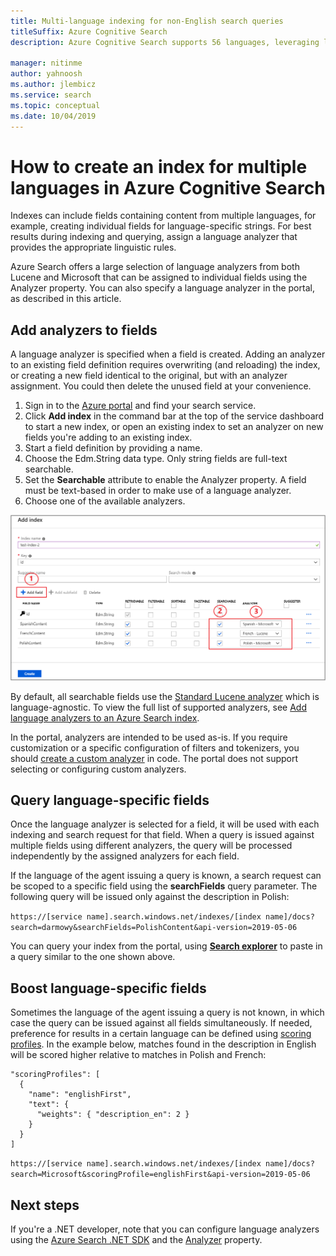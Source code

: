 ```yaml
---
title: Multi-language indexing for non-English search queries
titleSuffix: Azure Cognitive Search
description: Azure Cognitive Search supports 56 languages, leveraging language analyzers from Lucene and Natural Language Processing technology from Microsoft.

manager: nitinme
author: yahnoosh
ms.author: jlembicz
ms.service: search
ms.topic: conceptual
ms.date: 10/04/2019
---
```


# How to create an index for multiple languages in Azure Cognitive Search

Indexes can include fields containing content from multiple languages, for example, creating individual fields for language-specific strings. For best results during indexing and querying, assign a language analyzer that provides the appropriate linguistic rules. 

Azure Search offers a large selection of language analyzers from both Lucene and Microsoft that can be assigned to individual fields using the Analyzer property. You can also specify a language analyzer in the portal, as described in this article.

## Add analyzers to fields

A language analyzer is specified when a field is created. Adding an analyzer to an existing field definition requires overwriting (and reloading) the index, or creating a new field identical to the original, but with an analyzer assignment. You could then delete the unused field at your convenience.

1. Sign in to the [Azure portal](https://portal.azure.com) and find your search service.
1. Click **Add index** in the command bar at the top of the service dashboard to start a new index, or open an existing index to set an analyzer on new fields you're adding to an existing index.
1. Start a field definition by providing a name.
1. Choose the Edm.String data type. Only string fields are full-text searchable.
1. Set the **Searchable** attribute to enable the Analyzer property. A field must be text-based in order to make use of a language analyzer.
1. Choose one of the available analyzers. 

![Assign language analyzers during field definition](media/search-language-support/select-analyzer.png "Assign language analyzers during field definition")

By default, all searchable fields use the [Standard Lucene analyzer](https://lucene.apache.org/core/6_6_1/core/org/apache/lucene/analysis/standard/StandardAnalyzer.html) which is language-agnostic. To view the full list of supported analyzers, see [Add language analyzers to an Azure Search index](index-add-language-analyzers.md).

In the portal, analyzers are intended to be used as-is. If you require customization or a specific configuration of filters and tokenizers, you should [create a custom analyzer](index-add-custom-analyzers.md) in code. The portal does not support selecting or configuring custom analyzers.

## Query language-specific fields

Once the language analyzer is selected for a field, it will be used with each indexing and search request for that field. When a query is issued against multiple fields using different analyzers, the query will be processed independently by the assigned analyzers for each field.

If the language of the agent issuing a query is known, a search request can be scoped to a specific field using the **searchFields** query parameter. The following query will be issued only against the description in Polish:

`https://[service name].search.windows.net/indexes/[index name]/docs?search=darmowy&searchFields=PolishContent&api-version=2019-05-06`

You can query your index from the portal, using [**Search explorer**](search-explorer.md) to paste in a query similar to the one shown above.

## Boost language-specific fields

Sometimes the language of the agent issuing a query is not known, in which case the query can be issued against all fields simultaneously. If needed, preference for results in a certain language can be defined using [scoring profiles](index-add-scoring-profiles.md). In the example below, matches found in the description in English will be scored higher relative to matches in Polish and French:

    "scoringProfiles": [
      {
        "name": "englishFirst",
        "text": {
          "weights": { "description_en": 2 }
        }
      }
    ]

`https://[service name].search.windows.net/indexes/[index name]/docs?search=Microsoft&scoringProfile=englishFirst&api-version=2019-05-06`

## Next steps

If you're a .NET developer, note that you can configure language analyzers using the [Azure Search .NET SDK](https://www.nuget.org/packages/Microsoft.Azure.Search) and the [Analyzer](https://docs.microsoft.com/dotnet/api/microsoft.azure.search.models.analyzer?view=azure-dotnet) property. 